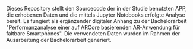 Dieses Repository stellt den Sourcecode der in der Studie benutzten APP, die erhobenen Daten und die mittels Jupyter Notebooks erfolgte Analyse bereit. Es fungiert als ergänzender digitaler Anhang zu der Bachelorarbeit "Performanzanalyse einer auf ARCore basierenden AR-Anwendung für faltbare Smartphones". Die verwendeten Daten wurden im Rahmen der Ausarbeitung der Bachelorarbeit generiert.
